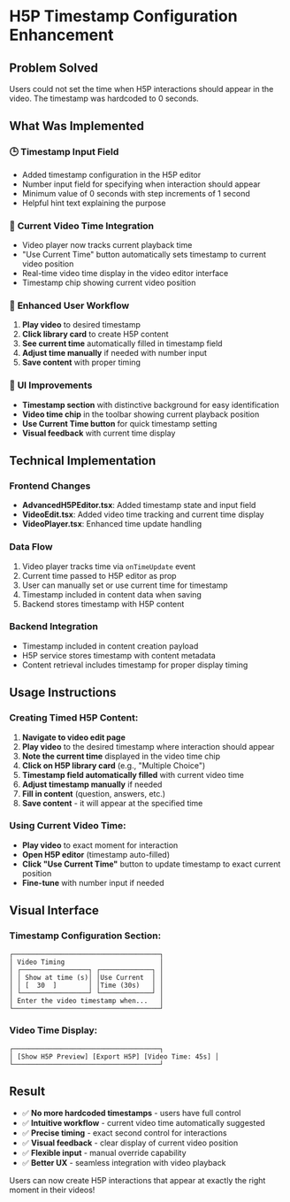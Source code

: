 # H5P Timestamp Configuration Enhancement

## Problem Solved
Users could not set the time when H5P interactions should appear in the video. The timestamp was hardcoded to 0 seconds.

## What Was Implemented

### 🕒 **Timestamp Input Field**
- Added timestamp configuration in the H5P editor
- Number input field for specifying when interaction should appear
- Minimum value of 0 seconds with step increments of 1 second
- Helpful hint text explaining the purpose

### 🎯 **Current Video Time Integration**
- Video player now tracks current playback time
- "Use Current Time" button automatically sets timestamp to current video position
- Real-time video time display in the video editor interface
- Timestamp chip showing current video position

### 🔄 **Enhanced User Workflow**
1. **Play video** to desired timestamp
2. **Click library card** to create H5P content
3. **See current time** automatically filled in timestamp field
4. **Adjust time manually** if needed with number input
5. **Save content** with proper timing

### 📱 **UI Improvements**
- **Timestamp section** with distinctive background for easy identification
- **Video time chip** in the toolbar showing current playback position
- **Use Current Time button** for quick timestamp setting
- **Visual feedback** with current time display

## Technical Implementation

### Frontend Changes
- **AdvancedH5PEditor.tsx**: Added timestamp state and input field
- **VideoEdit.tsx**: Added video time tracking and current time display
- **VideoPlayer.tsx**: Enhanced time update handling

### Data Flow
1. Video player tracks time via `onTimeUpdate` event
2. Current time passed to H5P editor as prop
3. User can manually set or use current time for timestamp
4. Timestamp included in content data when saving
5. Backend stores timestamp with H5P content

### Backend Integration
- Timestamp included in content creation payload
- H5P service stores timestamp with content metadata
- Content retrieval includes timestamp for proper display timing

## Usage Instructions

### Creating Timed H5P Content:
1. **Navigate to video edit page**
2. **Play video** to the desired timestamp where interaction should appear
3. **Note the current time** displayed in the video time chip
4. **Click on H5P library card** (e.g., "Multiple Choice")
5. **Timestamp field automatically filled** with current video time
6. **Adjust timestamp manually** if needed
7. **Fill in content** (question, answers, etc.)
8. **Save content** - it will appear at the specified time

### Using Current Video Time:
- **Play video** to exact moment for interaction
- **Open H5P editor** (timestamp auto-filled)
- **Click "Use Current Time"** button to update timestamp to exact current position
- **Fine-tune** with number input if needed

## Visual Interface

### Timestamp Configuration Section:
```
┌─────────────────────────────────────┐
│ Video Timing                        │
│ ┌─────────────────┐ ┌─────────────┐ │
│ │ Show at time (s)│ │Use Current  │ │
│ │ [  30  ]        │ │Time (30s)   │ │
│ └─────────────────┘ └─────────────┘ │
│ Enter the video timestamp when...   │
└─────────────────────────────────────┘
```

### Video Time Display:
```
┌─────────────────────────────────────┐
│ [Show H5P Preview] [Export H5P] [Video Time: 45s] │
└─────────────────────────────────────┘
```

## Result
- ✅ **No more hardcoded timestamps** - users have full control
- ✅ **Intuitive workflow** - current video time automatically suggested
- ✅ **Precise timing** - exact second control for interactions
- ✅ **Visual feedback** - clear display of current video position
- ✅ **Flexible input** - manual override capability
- ✅ **Better UX** - seamless integration with video playback

Users can now create H5P interactions that appear at exactly the right moment in their videos!
